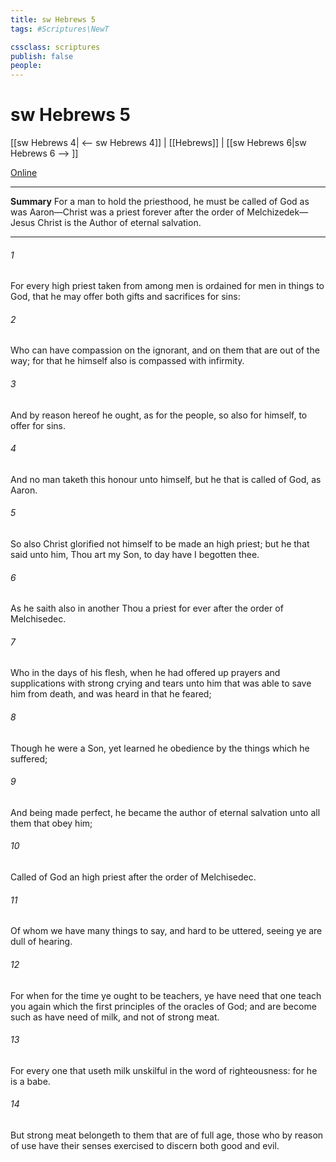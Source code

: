 ```yaml
---
title: sw Hebrews 5
tags: #Scriptures\NewT

cssclass: scriptures
publish: false
people:
---
```


# sw Hebrews 5
[[sw Hebrews 4| <-- sw Hebrews 4]] | [[Hebrews]] | [[sw Hebrews 6|sw Hebrews 6 --> ]]

[Online](https://churchofjesuschrist.org/study/scriptures/nt/heb/5?lang=eng)

---
__Summary__
For a man to hold the priesthood, he must be called of God as was Aaron—Christ was a priest forever after the order of Melchizedek—Jesus Christ is the Author of eternal salvation.

---
###### 1 
For every high priest taken from among men is ordained for men in things  to God, that he may offer both gifts and sacrifices for sins:

###### 2 
Who can have compassion on the ignorant, and on them that are out of the way; for that he himself also is compassed with infirmity.

###### 3 
And by reason hereof he ought, as for the people, so also for himself, to offer for sins.

###### 4 
And no man taketh this honour unto himself, but he that is called of God, as  Aaron.

###### 5 
So also Christ glorified not himself to be made an high priest; but he that said unto him, Thou art my Son, to day have I begotten thee.

###### 6 
As he saith also in another  Thou  a priest for ever after the order of Melchisedec.

###### 7 
Who in the days of his flesh, when he had offered up prayers and supplications with strong crying and tears unto him that was able to save him from death, and was heard in that he feared;

###### 8 
Though he were a Son, yet learned he obedience by the things which he suffered;

###### 9 
And being made perfect, he became the author of eternal salvation unto all them that obey him;

###### 10 
Called of God an high priest after the order of Melchisedec.

###### 11 
Of whom we have many things to say, and hard to be uttered, seeing ye are dull of hearing.

###### 12 
For when for the time ye ought to be teachers, ye have need that one teach you again which  the first principles of the oracles of God; and are become such as have need of milk, and not of strong meat.

###### 13 
For every one that useth milk  unskilful in the word of righteousness: for he is a babe.

###### 14 
But strong meat belongeth to them that are of full age,  those who by reason of use have their senses exercised to discern both good and evil.

